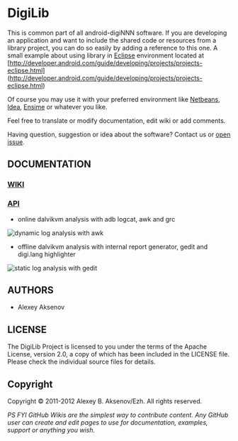 DigiLib
=======

This is common part of all android-digiNNN software. If you are developing an application and want to include the shared code or resources from a library project, you can do so easily by adding a reference to this one.
A small example about using library in [Eclipse](http://www.eclipse.org/) environment located at [http://developer.android.com/guide/developing/projects/projects-eclipse.html] (http://developer.android.com/guide/developing/projects/projects-eclipse.html)

Of course you may use it with your preferred environment like [Netbeans](http://netbeans.org/), [Idea](http://www.jetbrains.com/idea/), [Ensime](https://github.com/aemoncannon/ensime) or whatever you like.

Feel free to translate or modify documentation, edit wiki or add comments.

Having question, suggestion or idea about the software? Contact us or [open issue](http://github.com/ezh/android-DigiLib/issues).

DOCUMENTATION
-------------

### [WIKI](http://github.com/ezh/android-DigiLib/wiki)
### [API](http://ezh.github.com/android-DigiLib/api/)

* online dalvikvm analysis with adb logcat, awk and grc

![dynamic log analysis with awk](https://github.com/ezh/android-DigiLib/blob/master/contrib/adb.log.dyn-2012-03-09%2013:33:22.png?raw=true)

* offline dalvikvm analysis with internal report generator, gedit and digi.lang highlighter

![static log analysis with gedit](https://github.com/ezh/android-DigiLib/blob/master/contrib/adb.log-2012-03-09%2013:27:53.png?raw=true)


AUTHORS
-------

* Alexey Aksenov

LICENSE
-------

The DigiLib Project is licensed to you under the terms of
the Apache License, version 2.0, a copy of which has been
included in the LICENSE file.
Please check the individual source files for details.

Copyright
---------

Copyright ©  2011-2012 Alexey B. Aksenov/Ezh. All rights reserved.



_PS FYI GitHub Wikis are the simplest way to contribute content. Any GitHub user can create and edit pages to use for documentation, examples, support or anything you wish._


